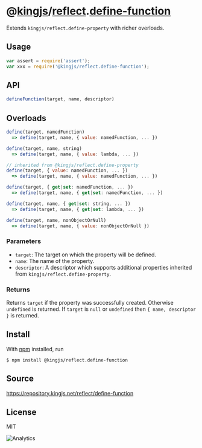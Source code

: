 # @[kingjs][@kingjs]/[reflect][ns0].[define-function][ns1]
Extends `kingjs/reflect.define-property` with richer overloads.
## Usage
```js
var assert = require('assert');
var xxx = require('@kingjs/reflect.define-function');
```

## API
```ts
defineFunction(target, name, descriptor)
```
## Overloads
```js
define(target, namedFunction)
  => define(target, name, { value: namedFunction, ... })

define(target, name, string)
  => define(target, name, { value: lambda, ... })

// inherited from @kingjs/reflect.define-property
define(target, { value: namedFunction, ... })
  => define(target, name, { value: namedFunction, ... })

define(target, { get|set: namedFunction, ... })
  => define(target, name, { get|set: namedFunction, ... })

define(target, name, { get|set: string, ... })
  => define(target, name, { get|set: lambda, ... })

define(target, name, nonObjectOrNull)
  => define(target, name, { value: nonObjectOrNull })
```

### Parameters
- `target`: The target on which the property will be defined.
- `name`: The name of the property.
- `descriptor`: A descriptor which supports additional properties inherited from `kingjs/reflect.define-property`.
### Returns
Returns `target` if the property was successfully created.  Otherwise `undefined` is returned. If `target` is `null` or `undefined` then `{ name, descriptor }` is returned.

## Install
With [npm](https://npmjs.org/) installed, run
```
$ npm install @kingjs/reflect.define-function
```
## Source
https://repository.kingjs.net/reflect/define-function
## License
MIT

![Analytics](https://analytics.kingjs.net/reflect/define-function)

[@kingjs]: https://www.npmjs.com/package/kingjs
[ns0]: https://www.npmjs.com/package/@kingjs/reflect
[ns1]: https://www.npmjs.com/package/@kingjs/reflect.define-function

